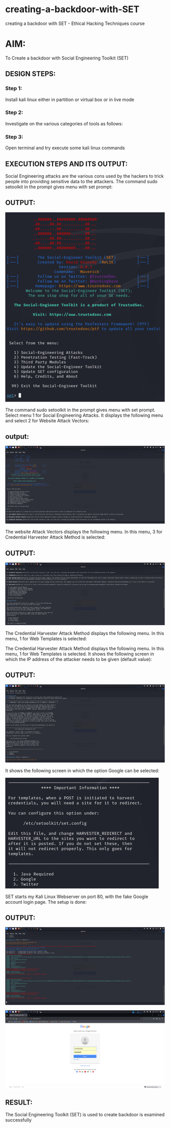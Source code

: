 # creating-a-backdoor-with-SET
creating a backdoor with SET - Ethical Hacking Techniques course

# AIM:
To Create a backdoor with Social Engineering Toolkit (SET)

## DESIGN STEPS:

### Step 1:

Install kali linux either in partition or virtual box or in live mode


### Step 2:

Investigate on the various categories of tools as follows:

### Step 3:

Open terminal and try execute some kali linux commands

## EXECUTION STEPS AND ITS OUTPUT:
Social Engineering attacks are the various cons used by the hackers to trick people into providing sensitive data to the attackers. 
The command sudo setoolkit in the prompt gives menu with set prompt:

## OUTPUT:
![alt text](image.png)

The command sudo setoolkit in the prompt gives menu with set prompt. Select menu 1 for Social Engineering Attacks.
It displays the following menu and select 2 for Website Attack Vectors:

## output:
![alt text](image-2.png)

The website Attack Vectors displays the following menu. In this menu, 3 for Credential Harvester Attack Method is selected:

## OUTPUT:

![alt text](exp7.png)

The Credential Harvester Attack Method displays the following menu. In this menu, 1 for Web Templates is selected:

The Credential Harvester Attack Method displays the following menu. In this menu, 1 for Web Templates is selected.
It shows the following screen in which the IP address of the attacker needs to be given (default value):
## OUTPUT:

![alt text](<eth 7.png>)

It shows the following screen in which the option Google can be selected:

![alt text](image-3.png)


SET starts my Kali Linux Webserver on port 80, with the fake Google account login page. The setup is done:

## OUTPUT:

![alt text](<exp 7.png>)


![alt text](7thexp.png)



## RESULT:
The Social Engineering Toolkit (SET) is used to create backdoor is  examined successfully



